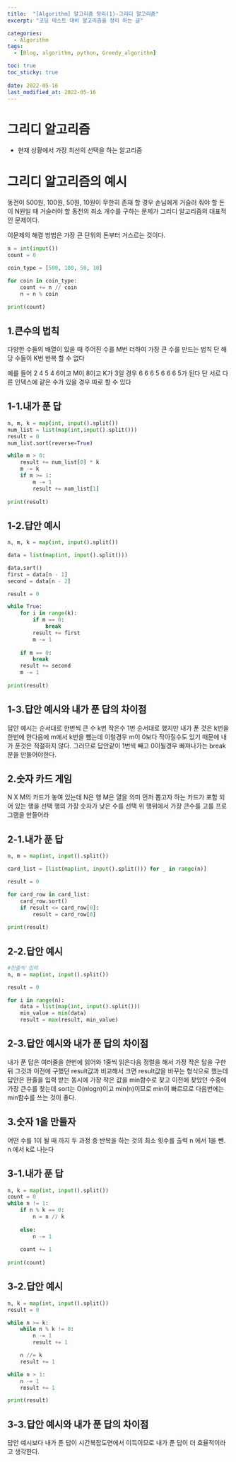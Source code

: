 ```yaml
---
title:  "[Algorithm] 알고리즘 정리(1)-그리디 알고리즘"
excerpt: "코딩 테스트 대비 알고리즘을 정리 하는 글"

categories:
  - Algorithm
tags:
  - [Blog, algorithm, python, Greedy_algorithm]

toc: true
toc_sticky: true
 
date: 2022-05-16
last_modified_at: 2022-05-16
---
```


# 그리디 알고리즘
- 현재 상황에서 가장 최선의 선택을 하는 알고리즘


# 그리디 알고리즘의 예시
동전이 500원, 100원, 50원, 10원이 무한히 존재 할 경우 손님에게 거슬러 줘야 할 돈이 N원일 때 
거슬러야 할 동전의 최소 개수를 구하는 문제가 그리디 알고리즘의 대표적인 문제이다.

이문제의 해결 방법은 가장 큰 단위의 돈부터 거스르는 것이다.
```python
n = int(input())
count = 0

coin_type = [500, 100, 50, 10]

for coin in coin_type:
    count += n // coin
    n = n % coin
    
print(count)
```

## 1.큰수의 법칙
다양한 수들의 배열이 있을 때 주어진 수를 M번 더하여 가장 큰 수를 만드는 법칙
단 해당 수들이 K번 반복 할 수 없다

예를 들어
2 4 5 4 6이고 M이 8이고 K가 3일 경우 6 6 6 5 6 6 6 5가 된다
단 서로 다른 인덱스에 같은 수가 있을 경우 따로 할 수 있다

## 1-1.내가 푼 답
```python
n, m, k = map(int, input().split())
num_list = list(map(int,input().split()))
result = 0
num_list.sort(reverse=True)

while m > 0:
    result += num_list[0] * k
    m -= k
    if m >= 1:
        m -= 1
        result += num_list[1]
        
print(result)
```

## 1-2.답안 예시
```python
n, m, k = map(int, input().split())

data = list(map(int, input().split()))

data.sort()
first = data[n - 1]
second = data[n - 2]

result = 0

while True:
    for i in range(k):
        if m == 0:
            break
        result += first
        m -= 1
        
    if m == 0:
        break
    result += second
    m -= 1
    
print(result)
```

## 1-3.답안 예시와 내가 푼 답의 차이점
답안 예시는 순서대로 한번씩 큰 수 k번 작은수 1번 순서대로 했지만
내가 푼 것은 k번을 한번에 한다음에 m에서 k번을 뺐는데 이럴경우 m이 0보다 작아질수도 있기 때문에 
내가 푼것은 적절하지 않다. 그러므로 답안같이 1번씩 빼고 0이될경우 빠져나가는 break문을 만들어야한다.

## 2.숫자 카드 게임
N X M의 카드가 놓여 있는데 N은 행 M은 열을 의미
먼저 뽑고자 하는 카드가 포함 되어 있는 행을 선택
행의 가장 숫자가 낮은 수를 선택
위 행위에서 가장 큰수를 고를 프로그램을 만들어라

## 2-1.내가 푼 답
```python
n, m = map(int, input().split())

card_list = [list(map(int, input().split())) for _ in range(n)]

result = 0

for card_row in card_list:
    card_row.sort()
    if result <= card_row[0]:
        result = card_row[0]
        
print(result)
```
## 2-2.답안 예시
```python
#한줄씩 입력
n, m = map(int, input().split())

result = 0

for i in range(n):
    data = list(map(int, input().split()))
    min_value = min(data)
    result = max(result, min_value)
```

## 2-3.답안 예시와 내가 푼 답의 차이점
내가 푼 답은 여러줄을 한번에 읽어와 1줄씩 읽은다음 정렬을 해서 가장 작은 답을 구한뒤
그것과 이전에 구했던 result값과 비교해서 크면 result값을 바꾸는 형식으로 했는데 
답안은 한줄을 입력 받는 동시에 가장 작은 값을 min함수로 찾고 이전에 찾았던 수중에 가장 큰수를 찾는데 
sort는 O(nlogn)이고 min(n)이므로 min이 빠르므로 다음번에는 min함수를 쓰는 것이 좋다.


## 3.숫자 1을 만들자
어떤 수를 1이 될 때 까지 두 과정 중 반복을 하는 것의 최소 횟수를 출력
n 에서 1을 뺀.
n 에서 k로 나눈다

## 3-1.내가 푼 답
```python
n, k = map(int, input().split())
count = 0
while n != 1:
    if n % k == 0:
        n = n // k
    
    else:
        n -= 1    
    
    count += 1
    
print(count)
```
## 3-2.답안 예시
```python
n, k = map(int, input().split())
result = 0

while n >= k:
    while n % k != 0:
        n -= 1
        result += 1

    n //= k
    result += 1

while n > 1:
    n -= 1
    result += 1

print(result)
```

## 3-3.답안 예시와 내가 푼 답의 차이점
답안 예시보다 내가 푼 답이 시간복잡도면에서 이득이므로 내가 푼 답이 더 효율적이라고 생각한다.